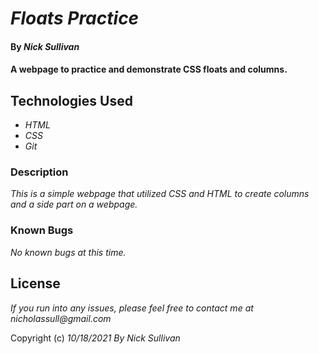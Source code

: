 # _Floats Practice_

#### By _**Nick Sullivan**_
#### A webpage to practice and demonstrate CSS floats and columns.

## Technologies Used
* _HTML_
* _CSS_
* _Git_

### Description
_This is a simple webpage that utilized CSS and HTML to create columns and a side part on a webpage._

### Known Bugs
_No known bugs at this time._

## License
_If you run into any issues, please feel free to contact me at nicholassull@gmail.com_

Copyright (c) _10/18/2021_ _By Nick Sullivan_
